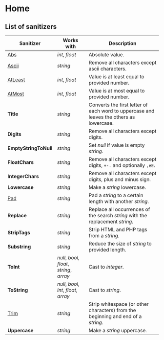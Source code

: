# Home

## List of sanitizers

| Sanitizer                     | Works with                                 | Description                                                                             |
|-------------------------------|--------------------------------------------|-----------------------------------------------------------------------------------------|
| [Abs](Numbers/Abs.md)         | _int_, _float_                             | Absolute value.                                                                         |
| [Ascii](Strings/Ascii.md)     | _string_                                   | Remove all characters except ascii characters.                                          |
| [AtLeast](Numbers/AtLeast.md) | _int_, _float_                             | Value is at least equal to provided number.                                             |
| [AtMost](Numbers/AtMost.md)   | _int_, _float_                             | Value is at most equal to provided number.                                              |
| **Title**                     | _string_                                   | Converts the first letter of each word to uppercase and leaves the others as lowercase. |
| **Digits**                    | _string_                                   | Remove all characters except digits.                                                    |
| **EmptyStringToNull**         | _string_                                   | Set _null_ if value is empty _string_.                                                  |
| **FloatChars**                | _string_                                   | Remove all characters except digits, `+-.` and optionally `,eE`.                        |
| **IntegerChars**              | _string_                                   | Remove all characters except digits, plus and minus sign.                               |
| **Lowercase**                 | _string_                                   | Make a _string_ lowercase.                                                              |
| [Pad](Strings/Pad.md)         | _string_                                   | Pad a _string_ to a certain length with another _string_.                               |
| **Replace**                   | _string_                                   | Replace all occurrences of the search _string_ with the replacement _string_.           |
| **StripTags**                 | _string_                                   | Strip HTML and PHP tags from a _string_.                                                |
| **Substring**                 | _string_                                   | Reduce the size of _string_ to provided length.                                         |
| **ToInt**                     | _null_, _bool_, _float_, _string_, _array_ | Cast to _integer_.                                                                      |
| **ToString**                  | _null_, _bool_, _int_, _float_, _array_    | Cast to _string_.                                                                       |
| [Trim](Strings/Trim.md)       | _string_                                   | Strip whitespace (or other characters) from the beginning and end of a _string_.        |
| **Uppercase**                 | _string_                                   | Make a _string_ uppercase.                                                              |
